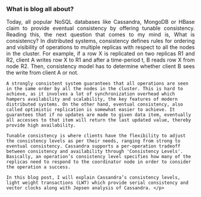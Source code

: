 ### What is blog all about?
<p style='text-align: justify;' markdown='1'>
    Today, all popular NoSQL databases like Cassandra, MongoDB or HBase claim to provide eventual consistency by offering tunable consistency. Reading this, the next question that comes to my mind is, What is consistency? In distributed systems, consistency defines rules for ordering and visibility of operations to multiple replicas with respect to all the nodes in the cluster. For example, if a row X is replicated on two replicas R1 and R2, client A writes row X to R1 and after a time-period t, B reads row X from node R2. Then, consistency model has to determine whether client B sees the write from client A or not.
    
    A strongly consistent system guarantees that all operations are seen in the same order by all the nodes in the cluster. This is hard to achieve, as it involves a lot of synchronization overhead which hampers availability and scalability, the key features of modern distributed systems. On the other hand, eventual consistency, also called optimistic replication is somewhat easier to achieve. It guarantees that if no updates are made to given data item, eventually all accesses to that item will return the last updated value, thereby provide high availability. 
    
    Tunable consistency is where clients have the flexibility to adjust the consistency levels as per their needs, ranging from strong to eventual consistency. Cassandra supports a per-operation tradeoff between consistency and availability through 'Consistency Levels'. Basically, an operation’s consistency level specifies how many of the replicas need to respond to the coordinator node in order to consider the operation a success.

    In this blog post, I will explain Cassandra’s consistency levels, light weight transactions (LWT) which provide serial consistency and vector clocks along with Jepsen analysis of Cassandra. </p>



